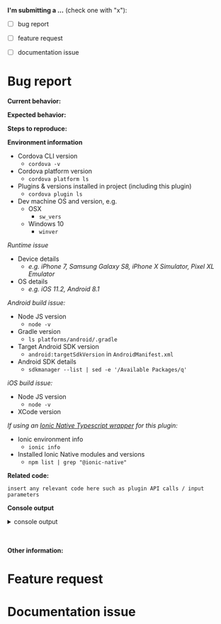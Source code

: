 <!--
WARNING: Failure to follow the issue template guidelines below will result in the issue being immediately closed.

Only bug reports/feature request/documentation issues should be opened here.

Before opening an issue, please check a similar issue is not already open (or closed). Duplicates or near-duplicates will be closed immediately.
-->

**I'm submitting a ...**  (check one with "x"):
- [ ] bug report
- [ ] feature request
- [ ] documentation issue


<!-- Fill out the relevant sections below and delete irrelevant sections. -->

# Bug report

**Current behavior:**

<!-- Describe how the bug manifests. -->

**Expected behavior:**

<!-- Describe what the behavior should be without the bug. -->

**Steps to reproduce:**

<!-- If you are able to illustrate the bug with an example, please provide steps to reproduce. -->

**Environment information**

<!-- Please supply full details of your development environment including: -->
- Cordova CLI version 
	- `cordova -v`
- Cordova platform version
	- `cordova platform ls`
- Plugins & versions installed in project (including this plugin)
    - `cordova plugin ls`
- Dev machine OS and version, e.g.
    - OSX
        - `sw_vers`
    - Windows 10
        - `winver`
        
_Runtime issue_
- Device details
    - _e.g. iPhone 7, Samsung Galaxy S8, iPhone X Simulator, Pixel XL Emulator_
- OS details
    - _e.g. iOS 11.2, Android 8.1_	
	
_Android build issue:_	
- Node JS version
    - `node -v`
- Gradle version
	- `ls platforms/android/.gradle`
- Target Android SDK version
	- `android:targetSdkVersion` in `AndroidManifest.xml`
- Android SDK details
	- `sdkmanager --list | sed -e '/Available Packages/q'`
	
_iOS build issue:_
- Node JS version
    - `node -v`
- XCode version

_If using an [Ionic Native Typescript wrapper]() for this plugin:_
- Ionic environment info
    - `ionic info`
- Installed Ionic Native modules and versions
    - `npm list | grep "@ionic-native"`

<!--
NOTE: Ionic Native Typescript wrappers are maintained by the Ionic Team:
- Any issue which is suspected of being caused by the Ionic Native wrapper should be reported against Ionic Native (https://github.com/ionic-team/ionic-native/issues)
- To verify an if an issue is caused by this plugin or its Typescript wrapper, please re-test using the vanilla Javascript plugin interface (without the Ionic Native wrapper).
- Any issue opened here which is obviously an Ionic Typescript wrapper issue will be closed immediately.
-->

**Related code:**

```
insert any relevant code here such as plugin API calls / input parameters
```

**Console output**

<details>
<summary>console output</summary>

```

// Paste any relevant JS/native console output here

```

</details><br/><br/>

**Other information:**

<!-- List any other information that is relevant to your issue. Stack traces, related issues, suggestions on how to fix, Stack Overflow links, forum links, etc. -->

# Feature request
<!--
Feature requests should include as much detail as possible:

- A descriptive title 
- A description of the problem you're trying to solve, including why you think this is a problem
- An overview of the suggested solution
- Use case: why should this be implemented?
- If the feature changes current behavior, reasons why your solution is better
- Relevant links, e.g.
    - Stack Overflow post illustrating a solution
    - Code within a Github repo that illustrates a solution
    - Native API documentation for proposed feature
-->

# Documentation issue
<!-- 
Describe the issue with the documentation or the request for documentation changes.
- Please give reasons why the change is necessary.
- If the change is trivial or you are able to make it, please consider making a Pull Request containing the necessary changes.
-->




<!--
A POLITE REMINDER

- This is free, open-source software. 
- Although the author makes every effort to maintain it, no guarantees are made as to the quality or reliability, and reported issues will be addressed if and when the author has time. 
- Help/support will not be given by the author, so forums (e.g. Ionic) or Stack Overflow should be used. Any issues requesting help/support will be closed immediately.
- If you have urgent need of a bug fix/feature, the author can be engaged for PAID contract work to do so: please contact dave@workingedge.co.uk
- Rude or abusive comments/issues will not be tolerated, nor will opening multiple issues if those previously closed are deemed unsuitable. Any of the above will result in you being BANNED from ALL of my Github repositories.
-->